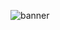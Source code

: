 ![banner](https://capsule-render.vercel.app/api?type=waving&color=0047AB&height=300&section=header&text=Hello%20World%20&%20Goodbye%20Cruel%20Bugs%20%F0%9F%8C%87&fontSize=40&fontColor=ffffff)
